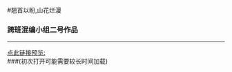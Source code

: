 #翘首以盼,山花烂漫  
### 跨班混编小组二号作品  
***
 [点此链接预览:](https://chinese-gemini-star.github.io/Looking-forward-to-the-beautiful-flowers/)  
###(初次打开可能需要较长时间加载)